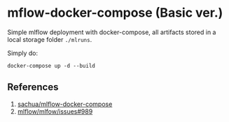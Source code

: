 # mflow-docker-compose (Basic ver.)

Simple mlflow deployment with docker-compose, all artifacts stored in a local storage
folder `./mlruns`.

Simply do:

```
docker-compose up -d --build
```

## References

1. [sachua/mlflow-docker-compose](https://github.com/sachua/mlflow-docker-compose)
2. [mlflow/mlfow/issues#989](https://github.com/mlflow/mlflow/issues/989#issuecomment-473491268)